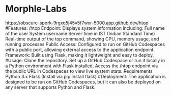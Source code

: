 # Morphle-Labs
https://obscure-spork-9rgxq5j45v5f7wxr-5000.app.github.dev/htop
#Features:
/htop Endpoint: Displays system information including:
Full name of the user
System username
Server time in IST (Indian Standard Time)
Real-time output of the top command, showing CPU, memory usage, and running processes
Public Access: Configured to run on GitHub Codespaces with a public port, allowing external access to the application endpoint.
Framework: Built using Flask, making it lightweight and easy to deploy.
#Usage:
Clone the repository.
Set up a GitHub Codespace or run it locally in a Python environment with Flask installed.
Access the /htop endpoint via the public URL in Codespaces to view live system stats.
Requirements
Python 3.x
Flask (Install via pip install flask)
#Deployment:
The application is designed to be run on GitHub Codespaces, but it can also be deployed on any server that supports Python and Flask.
